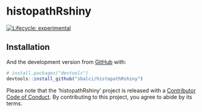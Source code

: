 
<!-- README.md is generated from README.Rmd. Please edit that file -->

# histopathRshiny

<!-- badges: start -->

[![Lifecycle:
experimental](https://img.shields.io/badge/lifecycle-experimental-orange.svg)](https://www.tidyverse.org/lifecycle/#experimental)
<!-- badges: end -->

<!-- The goal of histopathRshiny is to ... -->

## Installation

<!-- You can install the released version of histopathRshiny from [CRAN](https://CRAN.R-project.org) with: -->

<!-- ``` r -->

<!-- install.packages("histopathRshiny") -->

<!-- ``` -->

And the development version from [GitHub](https://github.com/) with:

``` r
# install.packages("devtools")
devtools::install_github("sbalci/histopathRshiny")
```

<!-- ## Example -->

<!-- This is a basic example which shows you how to solve a common problem: -->

<!-- ```{r example} -->

<!-- library(histopathRshiny) -->

<!-- ## basic example code -->

<!-- ``` -->

<!-- What is special about using `README.Rmd` instead of just `README.md`? You can include R chunks like so: -->

<!-- ```{r cars} -->

<!-- summary(cars) -->

<!-- ``` -->

<!-- You'll still need to render `README.Rmd` regularly, to keep `README.md` up-to-date. -->

<!-- You can also embed plots, for example: -->

<!-- ```{r pressure, echo = FALSE} -->

<!-- plot(pressure) -->

<!-- ``` -->

<!-- In that case, don't forget to commit and push the resulting figure files, so they display on GitHub! -->

Please note that the ‘histopathRshiny’ project is released with a
[Contributor Code of Conduct](CODE_OF_CONDUCT.md). By contributing to
this project, you agree to abide by its terms.
